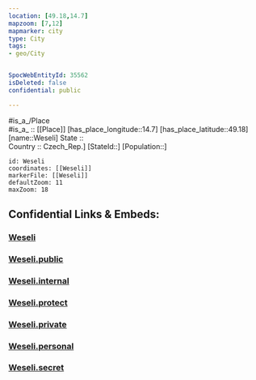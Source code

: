 ```yaml
---
location: [49.18,14.7] 
mapzoom: [7,12] 
mapmarker: city 
type: City
tags:
- geo/City


SpocWebEntityId: 35562
isDeleted: false
confidential: public

---
```

#is_a_/Place  
#is_a_ :: [[Place]] 
[has_place_longitude::14.7] 
[has_place_latitude::49.18] 
[name::Weseli] 
State ::  
Country :: Czech_Rep.] 
[StateId::] 
[Population::] 



```leaflet
id: Weseli
coordinates: [[Weseli]] 
markerFile: [[Weseli]] 
defaultZoom: 11 
maxZoom: 18
```


## Confidential Links & Embeds: 

### [Weseli](/_Standards/Earth/Continent/Europe/Europe~Central/Czech_Republic/regions~Czech_Republic/Jihočeský/City/Weseli.md) 

### [Weseli.public](/_public/Earth/Continent/Europe/Europe~Central/Czech_Republic/regions~Czech_Republic/Jihočeský/City/Weseli.public.md) 

### [Weseli.internal](/_internal/Earth/Continent/Europe/Europe~Central/Czech_Republic/regions~Czech_Republic/Jihočeský/City/Weseli.internal.md) 

### [Weseli.protect](/_protect/Earth/Continent/Europe/Europe~Central/Czech_Republic/regions~Czech_Republic/Jihočeský/City/Weseli.protect.md) 

### [Weseli.private](/_private/Earth/Continent/Europe/Europe~Central/Czech_Republic/regions~Czech_Republic/Jihočeský/City/Weseli.private.md) 

### [Weseli.personal](/_personal/Earth/Continent/Europe/Europe~Central/Czech_Republic/regions~Czech_Republic/Jihočeský/City/Weseli.personal.md) 

### [Weseli.secret](/_secret/Earth/Continent/Europe/Europe~Central/Czech_Republic/regions~Czech_Republic/Jihočeský/City/Weseli.secret.md)


